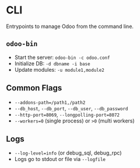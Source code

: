 # CLI

Entrypoints to manage Odoo from the command line.

## `odoo-bin`
- Start the server: `odoo-bin -c odoo.conf`
- Initialize DB: `-d dbname -i base`
- Update modules: `-u module1,module2`

## Common Flags
- `--addons-path=/path1,/path2`
- `--db_host`, `--db_port`, `--db_user`, `--db_password`
- `--http-port=8069`, `--longpolling-port=8072`
- `--workers=0` (single process) or `>0` (multi workers)

## Logs
- `--log-level=info` (or debug_sql, debug_rpc)
- Logs go to stdout or file via `--logfile`
